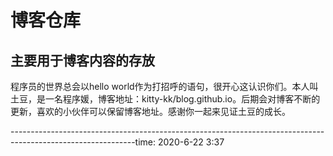 # 博客仓库
## 主要用于博客内容的存放

程序员的世界总会以hello world作为打招呼的语句，很开心这认识你们。本人叫土豆，是一名程序媛，博客地址：kitty-kk/blog.github.io。后期会对博客不断的更新，喜欢的小伙伴可以保留博客地址。感谢你一起来见证土豆的成长。 

-------------------------------------------------------------------------------------------------------------time: 2020-6-22 3:37
